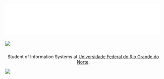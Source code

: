 <h1>
  <img src="https://raw.githubusercontent.com/mtzdantas/mtzdantas/master/name.svg" alt="Mateus Dantas" />
  <img src="https://media.giphy.com/media/uL23EgTN7oEweMVy7R/giphy.gif" width="60"></h2>
</h1>


<p align="center"> Student of Information Systems at <a href="https://www.ufrn.br">Universidade Federal do Rio Grande do Norte</a>.</p>
                                                              
![](https://github.com/halfrost/halfrost/blob/master/icons/header_.png)
